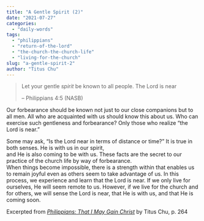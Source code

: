 ```yaml
---
title: "A Gentle Spirit (2)"
date: "2021-07-27"
categories: 
  - "daily-words"
tags: 
  - "philippians"
  - "return-of-the-lord"
  - "the-church-the-church-life"
  - "living-for-the-church"
slug: "a-gentle-spirit-2"
author: "Titus Chu"
---
```


> Let your gentle _spirit_ be known to all people. The Lord is near
> 
> – Philippians 4:5 (NASB)

Our forbearance should be known not just to our close companions but to all men. All who are acquainted with us should know this about us. Who can exercise such gentleness and forbearance? Only those who realize “the Lord is near.”

Some may ask, “Is the Lord near in terms of distance or time?” It is true in both senses. He is with us in our spirit,  
and He is also coming to be with us. These facts are the secret to our practice of the church life by way of forbearance.  
When things become impossible, there is a strength within that enables us to remain joyful even as others seem to take advantage of us. In this process, we experience and learn that the Lord is near. If we only live for ourselves, He will seem remote to us. However, if we live for the church and for others, we will sense the Lord is near, that He is with us, and that He is coming soon.

Excerpted from _[Philippians: That I May Gain Christ](https://www.asweetsavor.org/book-philippians/)_ by Titus Chu, p. 264
